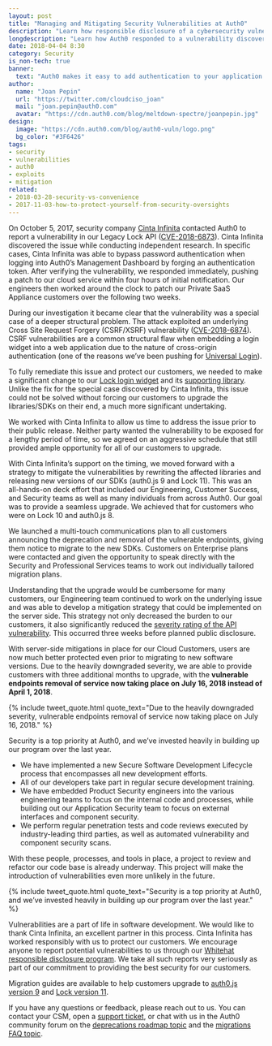 ```yaml
---
layout: post
title: "Managing and Mitigating Security Vulnerabilities at Auth0"
description: "Learn how responsible disclosure of a cybersecurity vulnerability made the risk mitigation process safe for Auth0 customers and vendors."
longdescription: "Learn how Auth0 responded to a vulnerability discovered by Cinta Infinita to ultimately provide stronger security for all their customers and vendors. This blog dives into the responsible disclosure process and outcomes."
date: 2018-04-04 8:30
category: Security
is_non-tech: true
banner:
  text: "Auth0 makes it easy to add authentication to your application."
author:
  name: "Joan Pepin"
  url: "https://twitter.com/cloudciso_joan"
  mail: "joan.pepin@auth0.com"
  avatar: "https://cdn.auth0.com/blog/meltdown-spectre/joanpepin.jpg"
design:
  image: "https://cdn.auth0.com/blog/auth0-vuln/logo.png"
  bg_color: "#3F6426"
tags:
- security
- vulnerabilities
- auth0
- exploits
- mitigation
related:
- 2018-03-28-security-vs-convenience
- 2017-11-03-how-to-protect-yourself-from-security-oversights
---
```


On October 5, 2017, security company [Cinta Infinita](http://www.cintainfinita.com) contacted Auth0 to report a vulnerability in our Legacy Lock API ([CVE-2018-6873](https://cve.mitre.org/cgi-bin/cvename.cgi?name=CVE-2018-6873)). Cinta Infinita discovered the issue while conducting independent research. In specific cases, Cinta Infinita was able to bypass password authentication when logging into Auth0’s Management Dashboard by forging an authentication token. After verifying the vulnerability, we responded immediately, pushing a patch to our cloud service within four hours of initial notification. Our engineers then worked around the clock to patch our Private SaaS Appliance customers over the following two weeks.
 
During our investigation it became clear that the vulnerability was a special case of a deeper structural problem. The attack exploited an underlying Cross Site Request Forgery (CSRF/XSRF) vulnerability ([CVE-2018-6874](https://cve.mitre.org/cgi-bin/cvename.cgi?name=CVE-2018-6874)). CSRF vulnerabilities are a common structural flaw when embedding a login widget into a web application due to the nature of cross-origin authentication (one of the reasons we’ve been pushing for [Universal Login](https://auth0.com/blog/authentication-provider-best-practices-centralized-login/)).
 
To fully remediate this issue and protect our customers, we needed to make a significant change to our [Lock login widget](https://auth0.com/lock) and its [supporting library](https://auth0.com/docs/libraries/auth0js/). Unlike the fix for the special case discovered by Cinta Infinita, this issue could not be solved without forcing our customers to upgrade the libraries/SDKs on their end, a much more significant undertaking.
 
We worked with Cinta Infinita to allow us time to address the issue prior to their public release. Neither party wanted the vulnerability to be exposed for a lengthy period of time, so we agreed on an aggressive schedule that still provided ample opportunity for all of our customers to upgrade.
 
With Cinta Infinita’s support on the timing, we moved forward with a strategy to mitigate the vulnerabilities by rewriting the affected libraries and releasing new versions of our SDKs (auth0.js 9 and Lock 11). This was an all-hands-on deck effort that included our Engineering, Customer Success, and Security teams as well as many individuals from across Auth0. Our goal was to provide a seamless upgrade. We achieved that for customers who were on Lock 10 and auth0.js 8.

We launched a multi-touch communications plan to all customers announcing the deprecation and removal of the vulnerable endpoints, giving them notice to migrate to the new SDKs. Customers on Enterprise plans were contacted and given the opportunity to speak directly with the Security and Professional Services teams to work out individually tailored migration plans.

Understanding that the upgrade would be cumbersome for many customers, our Engineering team continued to work on the underlying issue and was able to develop a mitigation strategy that could be implemented on the server side. This strategy not only decreased the burden to our customers, it also significantly reduced the <a href="https://www.owasp.org/index.php/Cross-Site_Request_Forgery_(CSRF)_Prevention_Cheat_Sheet#Verifying_Same_Origin_with_Standard_Headers">severity rating of the API vulnerability</a>. This occurred three weeks before planned public disclosure.
 
With server-side mitigations in place for our Cloud Customers, users are now much better protected even prior to migrating to new software versions. Due to the heavily downgraded severity, we are able to provide customers with three additional months to upgrade, with the **vulnerable endpoints removal of service now taking place on July 16, 2018 instead of April 1, 2018**.

{% include tweet_quote.html quote_text="Due to the heavily downgraded severity, vulnerable endpoints removal of service now taking place on July 16, 2018." %}

Security is a top priority at Auth0, and we’ve invested heavily in building up our program over the last year.

* We have implemented a new Secure Software Development Lifecycle process that encompasses all new development efforts.
* All of our developers take part in regular secure development training.
* We have embedded Product Security engineers into the various engineering teams to focus on the internal code and processes, while building out our Application Security team to focus on external interfaces and component security.
* We perform regular penetration tests and code reviews executed by industry-leading third parties, as well as automated vulnerability and component security scans.

With these people, processes, and tools in place, a project to review and refactor our code base is already underway. This project will make the introduction of vulnerabilities even more unlikely in the future.

{% include tweet_quote.html quote_text="Security is a top priority at Auth0, and we’ve invested heavily in building up our program over the last year." %}

Vulnerabilities are a part of life in software development. We would like to thank Cinta Infinita, an excellent partner in this process. Cinta Infinita has worked responsibly with us to protect our customers. We encourage anyone to report potential vulnerabilities to us through our [Whitehat responsible disclosure program](https://auth0.com/whitehat). We take all such reports very seriously as part of our commitment to providing the best security for our customers.

Migration guides are available to help customers upgrade to [auth0.js version 9](https://auth0.com/docs/libraries/auth0js/v9/migration-guide) and [Lock version 11](https://auth0.com/docs/libraries/lock/v11/migration-guide).

If you have any questions or feedback, please reach out to us. You can contact your CSM, open a [support ticket](https://support.auth0.com/), or chat with us in the Auth0 community forum on the [deprecations roadmap topic](https://community.auth0.com/t/upgrade-reminder-changes-to-deprecation-roadmap/9552 ) and the [migrations FAQ topic](https://community.auth0.com/t/april-1st-migrations-deprecations-faq/9723).
